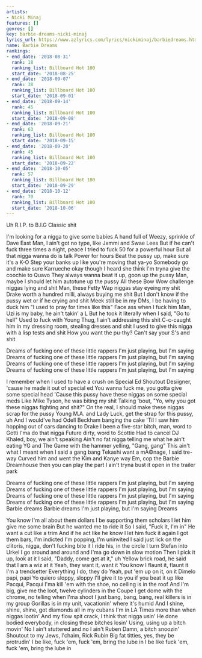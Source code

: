 ```yaml
---
artists:
- Nicki Minaj
features: []
genres: []
key: barbie-dreams-nicki-minaj
lyrics_url: https://www.azlyrics.com/lyrics/nickiminaj/barbiedreams.html
name: Barbie Dreams
rankings:
- end_date: '2018-08-31'
  rank: 18
  ranking_list: Billboard Hot 100
  start_date: '2018-08-25'
- end_date: '2018-09-07'
  rank: 38
  ranking_list: Billboard Hot 100
  start_date: '2018-09-01'
- end_date: '2018-09-14'
  rank: 45
  ranking_list: Billboard Hot 100
  start_date: '2018-09-08'
- end_date: '2018-09-21'
  rank: 63
  ranking_list: Billboard Hot 100
  start_date: '2018-09-15'
- end_date: '2018-09-28'
  rank: 45
  ranking_list: Billboard Hot 100
  start_date: '2018-09-22'
- end_date: '2018-10-05'
  rank: 57
  ranking_list: Billboard Hot 100
  start_date: '2018-09-29'
- end_date: '2018-10-12'
  rank: 70
  ranking_list: Billboard Hot 100
  start_date: '2018-10-06'
---
```


Uh
R.I.P. to B.I.G
Classic shit

I'm looking for a nigga to give some babies
A hand full of Weezy, sprinkle of Dave East
Man, I ain't got no type, like Jxmmi and Swae Lees
But if he can't fuck three times a night, peace
I tried to fuck 50 for a powerful hour
But all that nigga wanna do is talk Power for hours
Beat the pussy up, make sure it's a K-O
Step your banks up like you're moving that ya-yo
Somebody go and make sure Karrueche okay though
I heard she think I'm tryna give the coochie to Quavo
They always wanna beat it up, goon up the pussy
Man, maybe I should let him autotune up the pussy
All these Bow Wow challenge niggas lying and shit
Man, these Fetty Wap niggas stay eyeing my shit
Drake worth a hundred milli, always buying me shit
But I don't know if the pussy wet or if he crying and shit
Meek still be in my DMs, I be having to duck him
"I used to pray for times like this"
Face ass when I fuck him
Man, Uzi is my baby, he ain't takin' a L
But he took it literally when I said, "Go to hell"
Used to fuck with Young Thug, I ain't addressing this shit
C-c-caught him in my dressing room, stealing dresses and shit
I used to give this nigga with a lisp tests and shit
How you want the pu-thy? Can't say your S's and shit

Dreams of fucking one of these little rappers
I'm just playing, but I'm saying
Dreams of fucking one of these little rappers
I'm just playing, but I'm saying
Dreams of fucking one of these little rappers
I'm just playing, but I'm saying
Dreams of fucking one of these little rappers
I'm just playing, but I'm saying

I remember when I used to have a crush on Special Ed
Shoutout Desiigner, 'cause he made it out of special ed
You wanna fuck me, you gotta give some special head
'Cause this pussy have these niggas on some special meds
Like Mike Tyson, he was biting my shit
Talking 'bout, "Yo, why you got these niggas fighting and shit?"
On the real, I should make these niggas scrap for the pussy
Young M.A. and Lady Luck, get the strap for this pussy, uh
And I would've had Odell Beckham banging the cake
'Til I saw him hopping out of cars dancing to Drake
I been a five-star bitch, man, word to Gotti
I'ma do that nigga Future dirty, word to Scottie
Had to cancel DJ Khaled, boy, we ain't speaking
Ain't no fat nigga telling me what he ain't eating
YG and The Game with the hammer yelling, "Gang, gang"
This ain't what I meant when I said a gang bang
Tekashi want a mÃ©nage, I said tre-way
Curved him and went the Kim and Kanye way
Em, cop the Barbie Dreamhouse then you can play the part
I ain't tryna bust it open in the trailer park

Dreams of fucking one of these little rappers
I'm just playing, but I'm saying
Dreams of fucking one of these little rappers
I'm just playing, but I'm saying
Dreams of fucking one of these little rappers
I'm just playing, but I'm saying
Dreams of fucking one of these little rappers
I'm just playing, but I'm saying
Barbie dreams
Barbie dreams
I'm just playing, but I'm saying
Dreams

You know I'm all about them dollars
I be supporting them scholars
I let him give me some brain
But he wanted me to ride it
So I said, "Fuck it, I'm in"
He want a cut like a trim
And if he act like he know
I let him fuck it again
I got them bars, I'm indicted
I'm popping, I'm uninvited
I said just lick on the clitoris, nigga, don't fucking bite it
I ride his, in the circle
I turn Stefan into Urkel
I go around and around and I'ma go down in slow motion
Then I pick it up, look at it
I said, "Daddy, come get at it," uh
Yellow brick road, he said that I am a wiz at it
Yeah, they want it, want it
You know I flaunt it, flaunt it
I'm a trendsetter
Everything I do, they do
Yeah, put 'em up on it, on it
Dimelo papi, papi
Yo quiero sloppy, sloppy
I'll give it to you if you beat it up like Pacqui, Pacqui
I'ma kill 'em with the shoe, no ceiling is in the roof
And I'm big, give me the loot, twelve cylinders in the Coupe
I get dome with the chrome, no telling when I'ma shoot
I just bang, bang, bang, real killers is in my group
Gorillas is in my unit, vacationin' where it's humid
And I shine, shine, shine, got diamonds all in my cubans
I'm in LA Times more than when niggas lootin'
And my flow spit crack, I think that nigga usin'
He done bodied everybody, in closing these bitches losin'
Using, using up a bitch movin'
No I ain't stuttered and no I ain't Ruben
Damn, a bitch snoozin'
Shoutout to my Jews, l'chaim, Rick Rubin
Big fat titties, yes, they be protrudin'
I be like, fuck 'em, fuck 'em, bring the lube in
I be like fuck 'em, fuck 'em, bring the lube in



